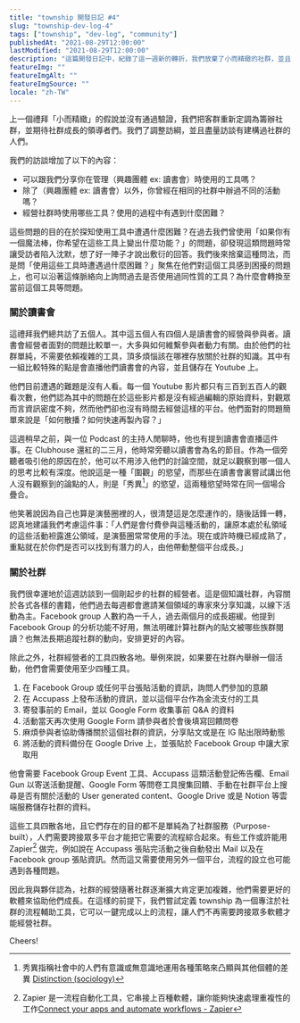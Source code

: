```yaml
---
title: "township 開發日記 #4"
slug: "township-dev-log-4"
tags: ["township", "dev-log", "community"]
publishedAt: "2021-08-29T12:00:00"
lastModified: "2021-08-29T12:00:00"
description: "這篇開發日記中，紀錄了這一週新的轉折，我們放棄了小而精緻的社群，並且重新定義了 township 作為一種工具具備的功能。"
featureImg: ""
featureImgAlt: ""
featureImgSource: ""
locale: "zh-TW"
---
```


上一個禮拜「小而精緻」的假說並沒有通過驗證，我們把客群重新定調為籌辦社群，並期待社群成長的領導者們。我們了調整訪綱，並且盡量訪談有建構過社群的人們。

我們的訪談增加了以下的內容：

- 可以跟我們分享你在管理（興趣團體 ex: 讀書會）時使用的工具嗎？
- 除了（興趣團體 ex: 讀書會）以外，你曾經在相同的社群中辦過不同的活動嗎？
- 經營社群時使用哪些工具？使用的過程中有遇到什麼困難？

這些問題的目的在於探知使用工具中遭遇什麼困難？在過去我們曾使用「如果你有一個魔法棒，你希望在這些工具上變出什麼功能？」的問題，卻發現這類問題時常讓受訪者陷入沈默，想了好一陣子才說出敷衍的回答。我們後來捨棄這種問法，而是問「使用這些工具時遭遇過什麼困難？」聚焦在他們對這個工具感到困擾的問題上，也可以沿著這條脈絡向上詢問過去是否使用過同性質的工具？為什麼會轉換至當前這個工具等問題。

### 關於讀書會

這禮拜我們總共訪了五個人。其中這五個人有四個人是讀書會的經營與參與者。讀書會經營者面對的問題比較單一，大多與如何維繫參與者動力有關。由於他們的社群單純，不需要依賴複雜的工具，頂多煩惱該在哪裡存放關於社群的知識。其中有一組比較特殊的點是會直播他們讀書會的內容，並且儲存在 Youtube 上。

他們目前遭遇的難題是沒有人看。每一個 Youtube 影片都只有三百到五百人的觀看次數，他們認為其中的問題在於這些影片都是沒有經過編輯的原始資料，對觀眾而言資訊密度不夠，然而他們卻也沒有時間去經營這樣的平台。他們面對的問題簡單來說是「如何散播？如何快速再製內容？」

這週稍早之前，與一位 Podcast 的主持人閒聊時，他也有提到讀書會直播這件事。在 Clubhouse 還紅的二三月，他時常旁聽以讀書會為名的節目。作為一個旁聽者吸引他的原因在於，他可以不用涉入他們的討論空間，就足以觀察到哪一個人的思考比較有深度。他說這是一種「圍觀」的慾望，而那些在讀書會裏嘗試講出他人沒有觀察到的論點的人，則是「秀異[^1]」的慾望，這兩種慾望時常在同一個場合疊合。

他笑著說因為自己也算是演藝圈裡的人，很清楚這是怎麼運作的，隨後話鋒一轉，認真地建議我們考慮這件事：「人們是會付費參與這種活動的，讓原本處於私領域的這些活動袒露進公領域，是演藝圈常常使用的手法。現在或許時機已經成熟了，重點就在於你們是否可以找到有潛力的人，由他帶動整個平台成長。」

### 關於社群

我們很幸運地於這週訪談到一個剛起步的社群的經營者。這是個知識社群，內容關於各式各樣的書籍，他們過去每週都會邀請某個領域的專家來分享知識，以線下活動為主。Facebook group 人數約為一千人，過去兩個月的成長趨緩。他提到 Facebook Group 的分析功能不好用，無法明確計算社群內的貼文被哪些族群閱讀？也無法長期追蹤社群的動向，安排更好的內容。

除此之外，社群經營者的工具四散各地。舉例來說，如果要在社群內舉辦一個活動，他們會需要使用至少四種工具。

1. 在 Facebook Group 或任何平台張貼活動的資訊，詢問人們參加的意願
2. 在 Accupass 上發布活動的資訊，並以這個平台作為金流支付的工具
3. 寄發事前的 Email，並以 Google Form 收集事前 Q&A 的資料
4. 活動當天再次使用 Google Form 請參與者於會後填寫回饋問卷
5. 麻煩參與者協助傳播關於這個社群的資訊，分享貼文或是在 IG 貼出限時動態
6. 將活動的資料備份在 Google Drive 上，並張貼於 Facebook Group 中讓大家取用

他會需要 Facebook Group Event 工具、Accupass 這類活動登記佈告欄、Email Gun 以寄送活動提醒、Google Form 等問卷工具搜集回饋、手動在社群平台上搜尋是否有關於活動的 User generated content、Google Drive 或是 Notion 等雲端服務儲存社群的資料。

這些工具四散各地，且它們存在的目的都不是單純為了社群服務（Purpose-built），人們需要跨接眾多平台才能把它需要的流程綜合起來。有些工作或許能用 Zapier[^2] 做完，例如說在 Accupass 張貼完活動之後自動發出 Mail 以及在 Facebook group 張貼資訊。然而這又需要使用另外一個平台，流程的設立也可能遇到各種問題。

因此我與夥伴認為，社群的經營隨著社群逐漸擴大肯定更加複雜，他們需要更好的軟體來協助他們成長。在這樣的前提下，我們嘗試定義 township 為一個專注於社群的流程輔助工具，它可以一鍵完成以上的流程，讓人們不再需要跨接眾多軟體才能經營社群。

Cheers!

[^1]: 秀異指稱社會中的人們有意識或無意識地運用各種策略來凸顯與其他個體的差異 [Distinction (sociology)](<https://en.wikipedia.org/wiki/Distinction_(sociology)>)
[^2]: Zapier 是一流程自動化工具，它串接上百種軟體，讓你能夠快速處理重複性的工作[Connect your apps and automate workflows - Zapier](https://zapier.com/)

